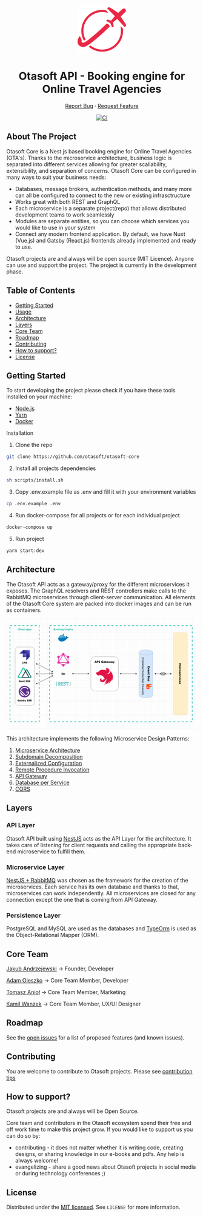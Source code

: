 <br />
<p align="center">
  <a href="https://github.com/otasoft/otasoft-core">
    <img src="src/doc/otasoft-api-logo.png" alt="Otasoft Logo" width="128" height="128">
  </a>

  <h1 align="center">Otasoft API - Booking engine for Online Travel Agencies</h1>

  <p align="center">
    <!-- <a href="https://github.com/otasoft/otasoft-core"><strong>Explore the docs »</strong></a> -->
    <!-- <a href="https://github.com/otasoft/otasoft-core">View Demo</a> -->
    <!-- · -->
    <a href="https://github.com/otasoft/otasoft-api/issues">Report Bug</a>
    ·
    <a href="https://github.com/otasoft/otasoft-api/issues">Request Feature</a>
  </p>
  <p align="center">
    <a href="https://github.com/otasoft/otasoft-api/actions"><img src="https://github.com/otasoft/otasoft-api/workflows/Node.js%20CI/badge.svg?branch=master" alt="CI"></a>
</p>

## About The Project
Otasoft Core is a Nest.js based booking engine for Online Travel Agencies (OTA's). Thanks to the microservice architecture, business logic is separated into different services allowing for greater scallability, extensibility, and separation of concerns. Otasoft Core can be configured in many ways to suit your business needs:

* Databases, message brokers, authentication methods, and many more can all be configured to connect to the new or existing infrasctructure
* Works great with both REST and GraphQL
* Each microservice is a separate project(repo) that allows distributed development teams to work seamlessly
* Modules are separate entities, so you can choose which services you would like to use in your system
* Connect any modern frontend application. By default, we have Nuxt (Vue.js) and Gatsby (React.js) frontends already implemented and ready to use.

Otasoft projects are and always will be open source (MIT Licence). Anyone can use and support the project. The project is currently in the development phase.


## Table of Contents

* [Getting Started](#getting-started)
* [Usage](#usage)
* [Architecture](#architecture)
* [Layers](#layers)
* [Core Team](#core-team)
* [Roadmap](#roadmap)
* [Contributing](#contributing)
* [How to support?](#how-to-support?)
* [License](#license)

<!-- GETTING STARTED -->
## Getting Started

To start developing the project please check if you have these tools installed on your machine:

* [Node.js](https://nodejs.org/en/download/)
* [Yarn](https://yarnpkg.com/getting-started/install)
* [Docker](https://www.docker.com/get-started)

Installation

1. Clone the repo
```sh
git clone https://github.com/otasoft/otasoft-core
```
2. Install all projects dependencies
```sh
sh scripts/install.sh
```
3. Copy .env.example file as .env and fill it with your environment variables
```sh
cp .env.example .env
```
4. Run docker-compose for all projects or for each individual project
```sh
docker-compose up
```
5. Run project
```sh
yarn start:dev
```

## Architecture
 
The Otasoft API acts as a gateway/proxy for the different microservices it exposes. The GraphQL resolvers and REST controllers make calls to the RabbitMQ microservices through client-server communication. All elements of the Otasoft Core system are packed into docker images and can be run as containers.

![Architecture Diagram](src/doc/otasoft-core-architecture.png)

This architecture implements the following Microservice Design Patterns:

1. [Microservice Architecture](https://microservices.io/patterns/microservices.html)
2. [Subdomain Decomposition](https://microservices.io/patterns/decomposition/decompose-by-subdomain.html)
3. [Externalized Configuration](https://microservices.io/patterns/externalized-configuration.html)
4. [Remote Procedure Invocation](https://microservices.io/patterns/communication-style/rpi.html)
5. [API Gateway](https://microservices.io/patterns/apigateway.html)
6. [Database per Service](https://microservices.io/patterns/data/database-per-service.html)
7. [CQRS](https://microservices.io/patterns/data/cqrs.html)

## Layers

### API Layer

Otasoft API built using [NestJS](https://nestjs.com/) acts as the API Layer for the architecture. It takes care of listening for client requests and calling the appropriate back-end microservice to fulfill them.

### Microservice Layer

[NestJS + RabbitMQ](https://www.rabbitmq.com/) was chosen as the framework for the creation of the microservices. Each service has its own database and thanks to that, microservices can work independently. All microservices are closed for any connection except the one that is coming from API Gateway.

### Persistence Layer

PostgreSQL and MySQL are used as the databases and [TypeOrm](https://typeorm.io/) is used as the Object-Relational Mapper (ORM).

<!-- CORE TEAM -->
## Core Team

[Jakub Andrzejewski](https://github.com/Baroshem) -> Founder, Developer

[Adam Oleszko](https://github.com/AdamOleszko) -> Core Team Member, Developer

[Tomasz Anioł](https://github.com/tom-aniol) -> Core Team Member, Marketing

[Kamil Wanzek](https://www.linkedin.com/in/kamil-wanzek/) -> Core Team Member, UX/UI Designer

<!-- ROADMAP -->
## Roadmap

See the [open issues](https://github.com/otasoft/otasoft-core/issues) for a list of proposed features (and known issues).

<!-- CONTRIBUTING -->
## Contributing

You are welcome to contribute to Otasoft projects. Please see [contribution tips](CONTRIBUTING.md)

<!-- SUPPORT -->
## How to support?
Otasoft projects are and always will be Open Source.

Core team and contributors in the Otasoft ecosystem spend their free and off work time to make this project grow. If you would like to support us you can do so by:

- contributing - it does not matter whether it is writing code, creating designs, or sharing knowledge in our e-books and pdfs. Any help is always welcome! 
- evangelizing - share a good news about Otasoft projects in social media or during technology conferences ;)

<!-- LICENSE -->
## License

Distributed under the [MIT licensed](LICENSE). See `LICENSE` for more information.